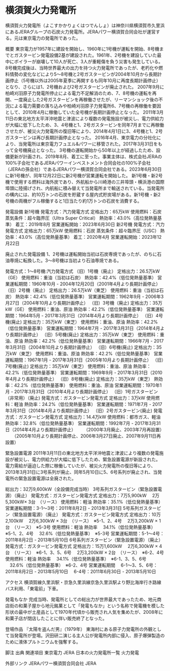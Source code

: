 # 横須賀火力発電所

横須賀火力発電所（よこすかかりょくはつでんしょ）は神奈川県横須賀市久里浜にあるJERAグループの石炭火力発電所。JERAパワー横須賀合同会社が運営する。元は東京電力の発電所であった。

概要
東京電力が1957年に建設を開始し、1960年に1号機が運転を開始、8号機までとガスタービン発電設備2基が建設された。1961年、2号機を建設していた最中にボイラーが崩壊して10人が死亡、3人が重軽傷を負う災害も発生している。
8号機完成後は、当時世界最大の出力を持つ火力発電所であったが、老朽化や燃料情勢の変化などにより5〜8号機と2号ガスタービンが2004年10月から長期計画停止（5号機以外は2005年夏季に再開するも同年10月に再度長期計画停止）となり、さらには1、2号機および2号ガスタービンが廃止された。
2007年9月に柏崎刈羽原子力発電所停止による電力不足解消のため、7、8号機の運転を再開、一度廃止した2号ガスタービンを再稼働させたが、リーマンショック後の不況による電力需要の落ち込みや柏崎刈羽原子力発電所6、7号機の再稼働を要因として、2010年4月に稼働していた全号機が長期計画停止となった。
2011年3月11日の東北地方太平洋沖地震と津波により複数の発電施設が被災し、電力供給力が大幅に低下したため、3、4号機と1、2号ガスタービンを同年7月までに再稼働させたが、被災火力発電所の復旧等により、2014年4月1日に3、4号機と1、2号ガスタービンは再び長期計画停止となった。
2016年4月、東京電力の分社化により、当発電所は東京電力フュエル&パワーに移管された。2017年3月31日をもって全号機廃止となった。
3号機の運転開始から50年以上が経過したため、設備更新が計画され、2019年8月、着工に至った。事業主体は、株式会社JERAの100%子会社であるJERAパワーインベストメント合同会社の100%子会社（JERAの孫会社）であるJERAパワー横須賀合同会社である。2023年6月30日に新1号機が、同年12月22日に新2号機が営業運転を開始した。
新1号機・新2号機で使用する燃料は海外炭であり、外航船から川崎港の三井埠頭・横浜港の国際埠頭に陸揚げされ、内航船に積み替えて当発電所まで輸送されている。当発電所の構内には、約10万トンの石炭を貯蔵する屋内式貯炭場がある。新1号機・新2号機の両機がフル稼働すると1日当たり約1万トンの石炭を消費する。

発電設備
新1号機
発電方式：汽力発電方式
定格出力：65万kW
使用燃料：石炭
蒸気条件：超々臨界圧（Ultra Super Critical）
熱効率：43.0%（高位発熱量基準）
着工：2019年8月
営業運転開始：2023年6月30日
新2号機
発電方式：汽力発電方式
定格出力：65万kW
使用燃料：石炭
蒸気条件：超々臨界圧（USC）
熱効率：43.0%（高位発熱量基準）
着工：2020年4月
営業運転開始：2023年12月22日

廃止された発電設備
1、2号機は運転開始当初は石炭専焼であったが、のちに石油専焼に転換した。3～8号機は当初より石油専焼である。

発電方式：1～8号機:汽力発電方式
（旧）1号機（廃止）
定格出力：26.5万kW（GE）
使用燃料：重油（当初は石炭）
熱効率：42.4%（低位発熱量基準）
営業運転期間：1960年10月 - 2004年12月20日（2001年4月より長期計画停止）
（旧）2号機（廃止）
定格出力：26.5万kW（東芝）
使用燃料：重油（当初は石炭）
熱効率：42.4%（低位発熱量基準）
営業運転期間：1962年9月 - 2006年3月27日（2004年10月より長期計画停止）
（旧）3号機（廃止)
定格出力：35万kW（GE）
使用燃料：重油、原油
熱効率：42.2%（低位発熱量基準）
営業運転期間：1964年5月 - 2017年3月31日（2014年4月より長期計画停止）
（旧）4号機(廃止)
定格出力：35万kW（東芝）
使用燃料：重油、原油
熱効率：42.2%（低位発熱量基準）
営業運転期間：1964年7月 - 2017年3月31日（2014年4月より長期計画停止）
（旧）5号機(廃止)
定格出力：35万kW（東芝）
使用燃料：重油、原油
熱効率：42.2%（低位発熱量基準）
営業運転期間：1966年7月 - 2017年3月31日（2004年10月より長期計画停止）
（旧）6号機(廃止)
定格出力：35万kW（東芝）
使用燃料：重油、原油
熱効率：42.2%（低位発熱量基準）
営業運転期間：1967年1月 - 2017年3月31日（2005年10月より長期計画停止）
（旧）7号機(廃止)
定格出力：35万kW（東芝）
使用燃料：重油、原油
熱効率：42.2%（低位発熱量基準）
営業運転期間：1969年9月 - 2017年3月31日（2010年4月より長期計画停止）
（旧）8号機(廃止)
定格出力：35万kW（東芝）
熱効率：42.2%（低位発熱量基準）
使用燃料：重油、原油
営業運転期間：1970年1月 - 2017年3月31日（2010年4月より長期計画停止）
（旧）1号ガスタービン（非常用）（廃止)
発電方式：ガスタービン発電方式
定格出力：3万kW
使用燃料：軽油
熱効率：24.2%（低位発熱量基準）
営業運転期間：1971年7月 - 2017年3月31日（2014年4月より長期計画停止）
（旧）2号ガスタービン(廃止)
発電方式：ガスタービン発電方式
定格出力：14.4万kW
使用燃料：都市ガス、軽油
熱効率：32.8%（低位発熱量基準）
営業運転期間：1992年7月 - 2017年3月31日（2014年4月より長期計画停止）
　　（2000年3月廃止、2003年7月再設置）
　　（2005年10月より長期計画停止、2006年3月27日廃止、2007年9月11日再設置）

緊急設置電源
2011年3月11日の東北地方太平洋沖地震と津波により複数の発電施設が被災し、電力供給力が大幅に低下したため、緊急設置電源が新設された。
電力需給が逼迫した際に稼働していたが、被災火力発電所の復旧等により、2013年3月31日に3号系列が廃止、同年5月10日に5、6号系列が廃止され、当発電所の緊急設置電源は全廃された。

総出力：32万9,600kW（全設備完成当時）
3号系列ガスタービン（緊急設置電源）（廃止）
発電方式：ガスタービン発電方式
定格出力：7万5,900kW
　2万5,300kW× 3台　（リース）
使用燃料：軽油
熱効率：35.1%（低位発熱量基準）
営業運転期間：3-1～3号：2011年8月2日 - 2013年3月31日
5号系列ガスタービン（緊急設置電源）（廃止）
発電方式：ガスタービン発電方式
定格出力：10万2,100kW
　2万6,300kW × 3台　（リース）　※5-1、2、4号
　2万3,200kW × 1台　（リース）　※5-3号
使用燃料：軽油
熱効率
　34.1%（低位発熱量基準）　※5-1、2、4号
　32.6%（低位発熱量基準）　※5-3号
営業運転期間：5-1～4号：2011年8月2日 - 2013年5月10日
6号系列ガスタービン（緊急設置電源）（廃止）
発電方式：ガスタービン発電方式
定格出力：15万1,600kW
　2万6,300kW × 4台　（リース）　※6-1、3、5、6号
　2万3,200kW × 2台　（リース）　※6-2、4号
使用燃料：軽油
熱効率
　34.1%（低位発熱量基準）　※6-1、3、5、6号
　32.6%（低位発熱量基準）　※6-2、4号
営業運転期間
　6-1～3、5、6号：2011年8月2日 - 2013年5月10日
　6-4号：2011年6月30日 - 2013年5月10日

アクセス
横須賀線久里浜駅・京急久里浜線京急久里浜駅より野比海岸行き路線バス利用、「東電前」下車。

発電もなか
完成当時、発電所としての総出力が世界最大であったため、地元商店街の和菓子屋から地元銘菓として「発電もなか」という名称で発電機を模した形状の最中が土産品として1970年代頃から販売され人気を集めたが、2008年に和菓子店が閉店したことに伴い販売終了となった。

登場作品
『太陽を盗んだ男』（1979年）
東海村にある原子力発電所の外観として当発電所が登場。沢田研二演じる主人公が発電所内部に侵入、原子爆弾製造のために液体プルトニウムを強奪する。

脚注
出典
関連項目
東京電力
JERA
日本の火力発電所一覧
火力発電

外部リンク
JERAパワー横須賀合同会社
JERA